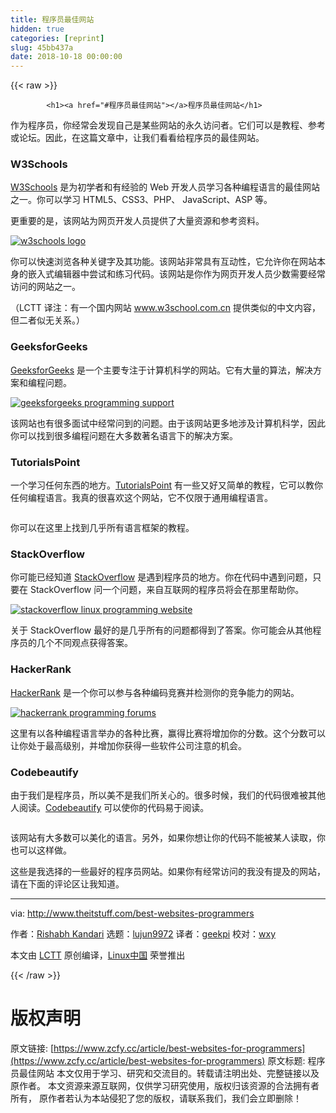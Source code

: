 ```yaml
---
title: 程序员最佳网站
hidden: true
categories: [reprint]
slug: 45bb437a
date: 2018-10-18 00:00:00
---
```


{{< raw >}}

            <h1><a href="#程序员最佳网站"></a>程序员最佳网站</h1>
<p>作为程序员，你经常会发现自己是某些网站的永久访问者。它们可以是教程、参考或论坛。因此，在这篇文章中，让我们看看给程序员的最佳网站。</p>
<h3><a href="#w3schools"></a>W3Schools</h3>
<p><a href="https://www.w3schools.com/">W3Schools</a> 是为初学者和有经验的 Web 开发人员学习各种编程语言的最佳网站之一。你可以学习 HTML5、CSS3、PHP、 JavaScript、ASP 等。</p>
<p>更重要的是，该网站为网页开发人员提供了大量资源和参考资料。</p>
<p><a href="http://www.theitstuff.com/wp-content/uploads/2017/12/w3schools-logo.png"><img src="" alt="w3schools logo"></a></p>
<p>你可以快速浏览各种关键字及其功能。该网站非常具有互动性，它允许你在网站本身的嵌入式编辑器中尝试和练习代码。该网站是你作为网页开发人员少数需要经常访问的网站之一。</p>
<p>（LCTT 译注：有一个国内网站 <a href="http://www.w3school.com.cn">www.w3school.com.cn</a> 提供类似的中文内容，但二者似无关系。）</p>
<h3><a href="#geeksforgeeks"></a>GeeksforGeeks</h3>
<p><a href="http://www.geeksforgeeks.org/">GeeksforGeeks</a> 是一个主要专注于计算机科学的网站。它有大量的算法，解决方案和编程问题。</p>
<p><a href="http://www.theitstuff.com/wp-content/uploads/2017/12/geeksforgeeks-programming-support.png"><img src="" alt="geeksforgeeks programming support"></a></p>
<p>该网站也有很多面试中经常问到的问题。由于该网站更多地涉及计算机科学，因此你可以找到很多编程问题在大多数著名语言下的解决方案。</p>
<h3><a href="#tutorialspoint"></a>TutorialsPoint</h3>
<p>一个学习任何东西的地方。<a href="https://www.tutorialspoint.com/">TutorialsPoint</a> 有一些又好又简单的教程，它可以教你任何编程语言。我真的很喜欢这个网站，它不仅限于通用编程语言。</p>
<p><a href="https://camo.githubusercontent.com/5b74e2a8b5750adfad49344482ef494b3b73250f/687474703a2f2f7777772e746865697473747566662e636f6d2f77702d636f6e74656e742f75706c6f6164732f323031372f31322f7475746f7269616c73706f696e742d70726f6772616d6d696e672d776562736974652e706e67"><img src="" alt=""></a></p>
<p>你可以在这里上找到几乎所有语言框架的教程。</p>
<h3><a href="#stackoverflow"></a>StackOverflow</h3>
<p>你可能已经知道 <a href="https://stackoverflow.com/">StackOverflow</a> 是遇到程序员的地方。你在代码中遇到问题，只要在 StackOverflow 问一个问题，来自互联网的程序员将会在那里帮助你。</p>
<p><a href="http://www.theitstuff.com/wp-content/uploads/2017/12/stackoverflow-linux-programming-website.png"><img src="" alt="stackoverflow linux programming website"></a></p>
<p>关于 StackOverflow 最好的是几乎所有的问题都得到了答案。你可能会从其他程序员的几个不同观点获得答案。</p>
<h3><a href="#hackerrank"></a>HackerRank</h3>
<p><a href="https://www.hackerrank.com/">HackerRank</a> 是一个你可以参与各种编码竞赛并检测你的竞争能力的网站。</p>
<p><a href="http://www.theitstuff.com/wp-content/uploads/2017/12/hackerrank-programming-forums.png"><img src="" alt="hackerrank programming forums"></a></p>
<p>这里有以各种编程语言举办的各种比赛，赢得比赛将增加你的分数。这个分数可以让你处于最高级别，并增加你获得一些软件公司注意的机会。</p>
<h3><a href="#codebeautify"></a>Codebeautify</h3>
<p>由于我们是程序员，所以美不是我们所关心的。很多时候，我们的代码很难被其他人阅读。<a href="https://codebeautify.org/">Codebeautify</a> 可以使你的代码易于阅读。</p>
<p><a href="https://camo.githubusercontent.com/4c1d0f4a5d84665c9a8dfb82ffa52ca9050c4a6a/687474703a2f2f7777772e746865697473747566662e636f6d2f77702d636f6e74656e742f75706c6f6164732f323031372f31322f636f64652d62656175746966792d70726f6772616d6d696e672d666f72756d732e706e67"><img src="" alt=""></a></p>
<p>该网站有大多数可以美化的语言。另外，如果你想让你的代码不能被某人读取，你也可以这样做。</p>
<p>这些是我选择的一些最好的程序员网站。如果你有经常访问的我没有提及的网站，请在下面的评论区让我知道。</p>
<hr>
<p>via: <a href="http://www.theitstuff.com/best-websites-programmers">http://www.theitstuff.com/best-websites-programmers</a></p>
<p>作者：<a href="http://www.theitstuff.com/author/reevkandari">Rishabh Kandari</a> 选题：<a href="https://github.com/lujun9972">lujun9972</a> 译者：<a href="https://github.com/geekpi">geekpi</a> 校对：<a href="https://github.com/wxy">wxy</a></p>
<p>本文由 <a href="https://github.com/LCTT/TranslateProject">LCTT</a> 原创编译，<a href="https://linux.cn/">Linux中国</a> 荣誉推出</p>

          
{{< /raw >}}

# 版权声明
原文链接: [https://www.zcfy.cc/article/best-websites-for-programmers](https://www.zcfy.cc/article/best-websites-for-programmers)
原文标题: 程序员最佳网站
本文仅用于学习、研究和交流目的。转载请注明出处、完整链接以及原作者。
本文资源来源互联网，仅供学习研究使用，版权归该资源的合法拥有者所有，
原作者若认为本站侵犯了您的版权，请联系我们，我们会立即删除！
